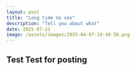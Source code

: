 ```yaml
---
layout: post
title: "Long time no see"
description: "Tell you about what"
date: 2025-07-23
image: /assets/images/2025-04-07-19-49-50.png
---
```


## Test Test for posting